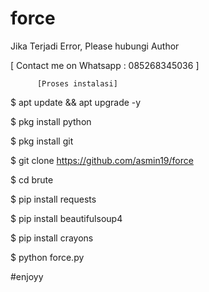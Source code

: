 # force
Jika Terjadi Error, Please hubungi Author

[ Contact me on Whatsapp : 085268345036 ] 
  

          [Proses instalasi]

$ apt update && apt upgrade -y

$ pkg install python

$ pkg install git

$ git clone https://github.com/asmin19/force

$ cd brute

$ pip install requests

$ pip install beautifulsoup4

$ pip install crayons

$ python force.py


#enjoyy
